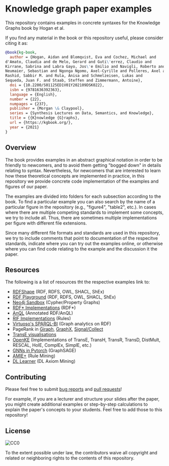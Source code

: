 # Knowledge graph paper examples

This repository contains examples in concrete syntaxes for the Knowledge Graphs book by Hogan et al.

If you find any material in the book or this repository useful, please consider citing it as:

```bibtex
@book{kg-book,
  author = {Hogan, Aidan and Blomqvist, Eva and Cochez, Michael and
d'Amato, Claudia and de Melo, Gerard and Guti\'errez, Claudio and
Kirrane, Sabrina and Labra Gayo, Jos\'e Emilio and Navigli, Roberto and
Neumaier, Sebastian and Ngonga Ngomo, Axel-Cyrille and Polleres, Axel and
Rashid, Sabbir M. and Rula, Anisa and Schmelzeisen, Lukas and
Sequeda, Juan F. and Staab, Steffen and Zimmermann, Antoine},
  doi = {10.2200/S01125ED1V01Y202109DSK022},
  isbn = {9781636392363},
  language = {English},
  number = {22},
  numpages = {237},
  publisher = {Morgan \& Claypool},
  series = {Synthesis Lectures on Data, Semantics, and Knowledge},
  title = {{K}nowledge {G}raphs},
  url = {https://kgbook.org/},
  year = {2021}
}
```

## Overview

The book provides examples in an abstract graphical notation in order to be friendly to newcomers, and to avoid them getting "bogged down" in details relating to syntax.  Nevertheless, for newcomers that are interested to learn how these theoretical concepts are implemented in practice, in this repository we provide concrete code implementation of the examples and figures of our paper.

The examples are divided into folders for each subsection according to the book.
To find a particular example you can also search by the name of a particular figure in the repository (e.g., "figure4", "table2", etc.).
In cases where there are multiple competing standards to implement some concepts, we try to include all.
Thus, there are sometimes multiple implementations per figure with different file extensions.

Since many different file formats and standards are used in this repository, we try to include comments that point to documentation of the respecitve standards, indicate where you can try out the examples online, or otherwise where you can find code relating to the example and the discussion it the paper.

## Resources

The following is a list of resources tht the respective examples link to:

* [RDFShape](https://rdfshape.weso.es/) (RDF, RDFS, OWL, SHACL, ShEx)
* [RDF Playground](http://rdfplayground.dcc.uchile.cl/) (RDF, RDFS, OWL, SHACL, ShEx)
* [Neo4j Sandbox](https://sandbox.neo4j.com/) (Cypher/Property Graphs)
* [RDF* Implementations](https://github.com/w3c/rdf-star) (RDF*)
* [AnQL](https://github.com/nunolopes/anql) (Annotated RDF/AnQL)
* [RIF Implementations](https://www.w3.org/2005/rules/wiki/Implementations) (Rules)
* [Virtuoso's SPARQL-BI](https://medium.com/virtuoso-blog/graph-analytics-using-virtuosos-sparql-bi-extensions-to-sparql-5e75b4be32b3) (Graph analytics on RDF)
* PageRank in [Giraph](https://github.com/usi-systems/giraph-pagerank), [GraphX](https://spark.apache.org/docs/1.6.1/api/java/org/apache/spark/graphx/lib/PageRank.html), [Signal/Collect](https://uzh.github.io/signal-collect/)
* [TransE visualisations](http://www.ccri.com/2018/06/27/use-transe-effectively/)
* [OpenKE](https://github.com/thunlp/OpenKE) (Implementations of TransE, TransH, TransR, TransD, DistMult, RESCAL, HoIE, ComplEx, SimplE, etc.)
* [GNNs in Pytorch](https://towardsdatascience.com/hands-on-graph-neural-networks-with-pytorch-pytorch-geometric-359487e221a8) (GraphSAGE)
* [AMIE+](https://github.com/samehkamaleldin/amie_plus) (Rule Mining)
* [DL Learner](https://dl-learner.org/) (DL Axiom Mining)

## Contributing

Please feel free to submit [bug reports](https://github.com/Knowledge-Graphs-Book/examples/issues) and [pull requests](https://github.com/knowledge-graphs-tutorial/examples/pulls)!

For example, if you are a lecturer and structure your slides after the paper, you might create additional examples or step-by-step calculations to explain the paper's concepts to your students.
Feel free to add those to this repository!

## License

![CC0](https://licensebuttons.net/p/zero/1.0/88x31.png)

To the extent possible under law, the contributors waive all copyright and related or neighboring rights to the contents of this repository.